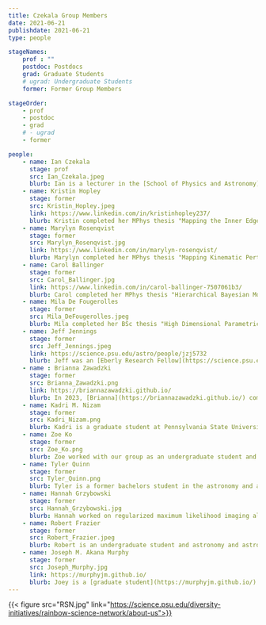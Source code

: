 ```yaml
---
title: Czekala Group Members
date: 2021-06-21
publishdate: 2021-06-21
type: people

stageNames: 
    prof : ""
    postdoc: Postdocs
    grad: Graduate Students
    # ugrad: Undergraduate Students
    former: Former Group Members

stageOrder: 
    - prof
    - postdoc
    - grad
    # - ugrad
    - former

people: 
    - name: Ian Czekala
      stage: prof 
      src: Ian_Czekala.jpeg
      blurb: Ian is a lecturer in the [School of Physics and Astronomy](https://www.st-andrews.ac.uk/physics-astronomy/) at the [University of St Andrews](https://www.st-andrews.ac.uk/) in Scotland. He is broadly interested in star and planet formation, machine learning, and Bayesian inference for astrophysics.
    - name: Kristin Hopley
      stage: former
      src: Kristin_Hopley.jpeg
      link: https://www.linkedin.com/in/kristinhopley237/
      blurb: Kristin completed her MPhys thesis "Mapping the Inner Edge and Interior Cavity of a Kepler-Analog Circumbinary Protoplanetary Disk" at the University of St Andrews from 2023-24.
    - name: Marylyn Rosenqvist
      stage: former
      src: Marylyn_Rosenqvist.jpg
      link: https://www.linkedin.com/in/marylyn-rosenqvist/
      blurb: Marylyn completed her MPhys thesis "Mapping Kinematic Perturbations in the Protoplanetary Disk of HD 163296 Using Molecular Tracers CO and HCN" at the University of St Andrews from 2023-24.
    - name: Carol Ballinger
      stage: former
      src: Carol_Ballinger.jpg
      link: https://www.linkedin.com/in/carol-ballinger-7507061b3/
      blurb: Carol completed her MPhys thesis "Hierarchical Bayesian Modelling of Protoplanetary Disk Evolution Across Star Forming Regions" at the University of St Andrews from 2023-24.
    - name: Mila De Fougerolles 
      stage: former
      src: Mila_DeFougerolles.jpeg
      blurb: Mila completed her BSc thesis "High Dimensional Parametric Models for Protoplanetary Disk Surface Brightness Modelling" at the University of St Andrews from 2023-24.
    - name: Jeff Jennings
      stage: former
      src: Jeff_Jennings.jpeg
      link: https://science.psu.edu/astro/people/jzj5732
      blurb: Jeff was an [Eberly Research Fellow](https://science.psu.edu/astro/people/jzj5732) postdoc in the Astronomy and Astrophysics department at Pennsylvania State University. He focuses on protoplanetary disk science and statistical techniques for data analysis, including applications to image synthesis for astronomical interferometry. Jeff is now a software engineer at the Flatiron Institute / Center for Computational Astrophysics. 
    - name : Brianna Zawadzki
      stage: former 
      src: Brianna_Zawadzki.png
      link: https://briannazawadzki.github.io/
      blurb: In 2023, [Brianna](https://briannazawadzki.github.io/) completed her Ph.D. entitled "Investigating Planet Formation Through Simulation, Observation, And Machine Learning" at Pennsylvania State University. Her work at Penn State ranged from N-body planet formation simulations to ALMA observations of protoplanetary disks to development of regularized maximum likelihood imaging algorithms. Brianna is now a Brinson Prize Postdoctoral Fellow at Wesleyan University.
    - name: Kadri M. Nizam
      stage: former 
      src: Kadri_Nizam.png
      blurb: Kadri is a graduate student at Pennsylvania State University working on protoplanetary disk dynamics and machine learning for regularized maximum imaging algorithms. From 2021 - 2023, he worked on deep learning methods to emulate molecular line radiative transfer and contributed to the development of the MPoL project. He is now working on his Ph.D. as part of the BlackCAT X-ray telescope mission.
    - name: Zoe Ko
      stage: former 
      src: Zoe_Ko.png
      blurb: Zoe worked with our group as an undergraduate student and physics major at the University of California, Berkeley. She worked on high resolution stellar spectroscopy and radial velocity analysis for circumbinary protoplanetary disks. Zoe started a Ph.D. in Astronomy at Johns Hopkins University in 2024.
    - name: Tyler Quinn
      stage: former 
      src: Tyler_Quinn.png
      blurb: Tyler is a former bachelors student in the astronomy and astrophysics major at Pennsylvania State University. During 2021 - 22 he worked on regularized maximum likelihood imaging algorithms.
    - name: Hannah Grzybowski
      stage: former 
      src: Hannah_Grzybowski.jpg
      blurb: Hannah worked on regularized maximum likelihood imaging algorithms in 2021, while she was an undergraduate student and astronomy and astrophysics major at Pennsylvania State University. Hannah started a Ph.D. in Astronomy and Astrophysics at Penn State University in 2023.
    - name: Robert Frazier
      stage: former 
      src: Robert_Frazier.jpeg
      blurb: Robert is an undergraduate student and astronomy and astrophysics major at Pennsylvania State University. During 2021, he worked on regularized maximum likelihood imaging algorithms.
    - name: Joseph M. Akana Murphy
      stage: former
      src: Joseph_Murphy.jpg
      link: https://murphyjm.github.io/
      blurb: Joey is a [graduate student](https://murphyjm.github.io/) in the astronomy and astrophysics department at University of California, Santa Cruz, working on exoplanet detection and characterization. While Joey was a co-terminal masters student at Stanford University, Joey and Ian worked on flexible spectroscopic models for accretion signatures of pre-main sequence stars.
---
```


{{< figure src="RSN.jpg" link="https://science.psu.edu/diversity-initiatives/rainbow-science-network/about-us">}}
